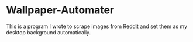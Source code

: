 # Wallpaper-Automater

This is a program I wrote to scrape images from Reddit and set them as my desktop background automatically.
